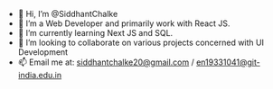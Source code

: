 - 👋 Hi, I’m @SiddhantChalke
- 👀 I’m a Web Developer and primarily work with React JS.
- 🌱 I’m currently learning Next JS and SQL.
- 💞️ I’m looking to collaborate on various projects concerned with UI Development
- 📫 Email me at: siddhantchalke20@gmail.com / en19331041@git-india.edu.in

<!---
SiddhantChalke/SiddhantChalke is a ✨ special ✨ repository because its `README.md` (this file) appears on your GitHub profile.
You can click the Preview link to take a look at your changes.
--->
